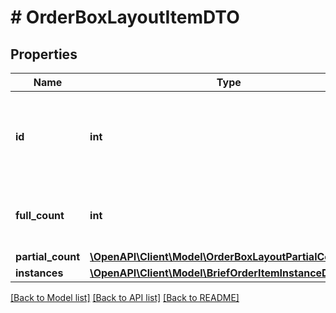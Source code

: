 # # OrderBoxLayoutItemDTO

## Properties

Name | Type | Description | Notes
------------ | ------------- | ------------- | -------------
**id** | **int** | Идентификатор товара в заказе.  {% cut \&quot;Где его взять\&quot; %}  Идентификатор приходит в ответе на запрос [GET campaigns/{campaignId}/orders/{orderId}](../../reference/orders/getOrder.md) и в запросе Маркета [POST order/accept](../../pushapi/reference/orderAccept.md) — параметр &#x60;id&#x60; в &#x60;items&#x60;.  {% endcut %}   |
**full_count** | **int** | Количество единиц товара в коробке.  Используйте это поле, если в коробке поедут целые товары, не разделенные на части. Не используйте это поле одновременно с &#x60;partialCount&#x60;. | [optional]
**partial_count** | [**\OpenAPI\Client\Model\OrderBoxLayoutPartialCountDTO**](OrderBoxLayoutPartialCountDTO.md) |  | [optional]
**instances** | [**\OpenAPI\Client\Model\BriefOrderItemInstanceDTO[]**](BriefOrderItemInstanceDTO.md) | Переданные вами коды маркировки. | [optional]

[[Back to Model list]](../../README.md#models) [[Back to API list]](../../README.md#endpoints) [[Back to README]](../../README.md)
